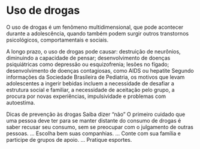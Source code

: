 # Uso de drogas

O uso de drogas é um fenômeno multidimensional, que pode acontecer durante a adolescência, quando também podem surgir outros transtornos psicológicos, comportamentais e sociais.

A longo prazo, o uso de drogas pode causar: destruição de neurônios, diminuindo a capacidade de pensar; desenvolvimento de doenças psiquiátricas como depressão ou esquizofrenia; lesões no fígado; desenvolvimento de doenças contagiosas, como AIDS ou hepatite
Segundo informações da Sociedade Brasileira de Pediatria, os motivos que levam adolescentes a ingerir bebidas incluem a necessidade de desafiar a estrutura social e familiar, a necessidade de aceitação pelo grupo, a procura por novas experiências, impulsividade e problemas com autoestima.

Dicas de prevenção às drogas
Saiba dizer “não” O primeiro cuidado que uma pessoa deve ter para se manter distante do consumo de drogas é saber recusar seu consumo, sem se preocupar com o julgamento de outras pessoas. ...
Escolha bem suas companhias. ...
Conte com sua família e participe de grupos de apoio. ...
Pratique esportes.
